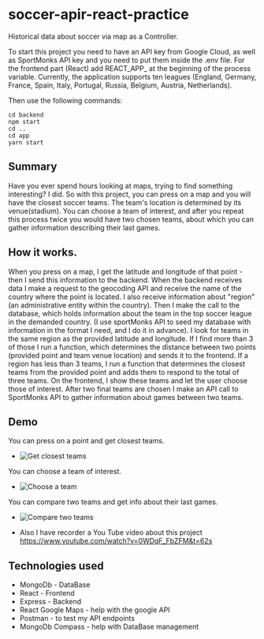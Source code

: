 # soccer-apir-react-practice
Historical data about soccer via map as a Controller.

To start this project you need to have an API key from Google Cloud, as well as SportMonks API key and you need to put them inside the .env file. For the frontend part (React) add REACT_APP_ at the beginning of the process variable. Currently, the application supports ten leagues (England, Germany, France, Spain, Italy, Portugal, Russia, Belgium, Austria, Netherlands).

Then use the following commands: 
```
cd backend
npm start
cd ..
cd app
yarn start
```

## Summary
Have you ever spend hours looking at maps, trying to find something interesting? I did. So with this project, you can press on a map and you will have the closest soccer teams. The team's location is determined by its venue(stadium). You can choose a team of interest, and after you repeat this process twice you would have two chosen teams, about which you can gather information describing their last games. 

## How it works.
When you press on a map, I get the latitude and longitude of that point - then I send this information to the backend. When the backend receives data I make a request to the geocoding API and receive the name of the country where the point is located. I also receive information about "region" (an administrative entity within the country). Then I make the call to the database, which holds information about the team in the top soccer league in the demanded country. (I use sportMonks API to seed my database with information in the format I need, and I do it in advance). I look for teams in the same region as the provided latitude and longitude. If I find more than 3 of those I run a function, which determines the distance between two points (provided point and team venue location) and sends it to the frontend. If a region has less than 3 teams, I run a function that determines the closest teams from the provided point and adds them to respond to the total of three teams. On the frontend, I show these teams and let the user choose those of interest. After two final teams are chosen I make an API call to SportMonks API to gather information about games between two teams.

## Demo
You can press on a point and get closest teams.
* ![Get closest teams](https://i.ibb.co/z4mpGSr/ezgif-6-b1be4cc9b465.gif)

You can choose a team of interest.
* ![Choose a team](https://i.ibb.co/Wk8SSB2/ezgif-6-dc3ac2c2c566.gif)

You can compare two teams and get info about their last games.
* ![Compare two teams](https://i.ibb.co/b655jDv/ezgif-6-96cb35c80b3b.gif)

* Also I have recorder a You Tube video about this project https://www.youtube.com/watch?v=0WDqF_FbZFM&t=62s
## Technologies used
* MongoDb - DataBase
* React - Frontend
* Express - Backend
* React Google Maps - help with the google API
* Postman - to test my API endpoints
* MongoDb Compass - help with DataBase management
